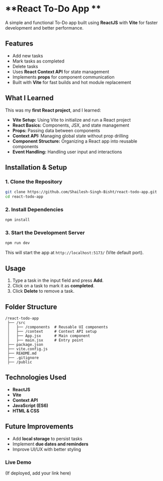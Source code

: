 # **React To-Do App ** 
A simple and functional To-Do app built using **ReactJS** with **Vite** for faster development and better performance.  

## **Features**  
- Add new tasks  
- Mark tasks as completed  
- Delete tasks  
- Uses **React Context API** for state management  
- Implements **props** for component communication  
- Built with **Vite** for fast builds and hot module replacement  

## **What I Learned**  
This was my **first React project**, and I learned:  
- **Vite Setup:** Using Vite to initialize and run a React project  
- **React Basics:** Components, JSX, and state management  
- **Props:** Passing data between components  
- **Context API:** Managing global state without prop drilling  
- **Component Structure:** Organizing a React app into reusable components  
- **Event Handling:** Handling user input and interactions  

## **Installation & Setup**  
### **1. Clone the Repository**  
```sh
git clone https://github.com/Shailesh-Singh-Bisht/react-todo-app.git
cd react-todo-app
```

### **2. Install Dependencies**  
```sh
npm install
```

### **3. Start the Development Server**  
```sh
npm run dev
```
This will start the app at `http://localhost:5173/` (Vite default port).  

## **Usage**  
1. Type a task in the input field and press **Add**.  
2. Click on a task to mark it as **completed**.  
3. Click **Delete** to remove a task.  

## **Folder Structure**  
```
/react-todo-app
 ├── /src
 │   ├── /components  # Reusable UI components
 │   ├── /context     # Context API setup
 │   ├── App.jsx      # Main component
 │   ├── main.jsx     # Entry point
 ├── package.json
 ├── vite.config.js
 ├── README.md
 ├── .gitignore
 ├── /public
```

## **Technologies Used**  
- **ReactJS**  
- **Vite**  
- **Context API**  
- **JavaScript (ES6)**  
- **HTML & CSS**  

## **Future Improvements**  
- Add **local storage** to persist tasks  
- Implement **due dates and reminders**  
- Improve UI/UX with better styling  

### **Live Demo**  
(If deployed, add your link here)  

